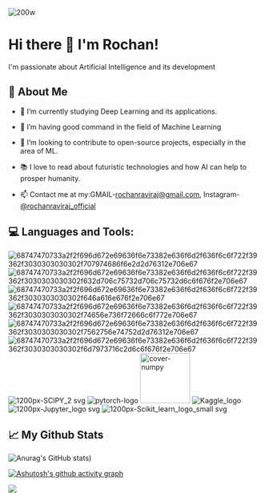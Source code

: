![200w](https://user-images.githubusercontent.com/85439772/187127806-33843783-3225-4109-b6bb-f83979352236.gif)


# Hi there 👋 I'm Rochan!

I'm passionate about Artificial Intelligence and its development

## 🙋 About Me 

- 🔭 I’m currently studying Deep Learning and its applications.

- 🌱 I’m having good command in the field of Machine Learning

- 👯 I’m looking to contribute to open-source projects, especially in the area of ML.

- 📚 I love to read about futuristic technologies and how AI can help to prosper humanity.

- 📫 Contact me at my:GMAIL-[rochanraviraj@gmail.com](https://mail.google.com/mail/u/0/?tab=rm&ogbl#inbox), Instagram-[@rochanraviraj_official](https://www.instagram.com/rochanraviraj_official/)

## 💻 Languages and Tools:

![68747470733a2f2f696d672e69636f6e73382e636f6d2f636f6c6f722f39362f3030303030302f707974686f6e2d2d76312e706e67](https://user-images.githubusercontent.com/85439772/187150850-952fb2e2-700e-454d-845d-cdd65a3916f8.png)
![68747470733a2f2f696d672e69636f6e73382e636f6d2f636f6c6f722f39362f3030303030302f632d706c75732d706c75732d6c6f676f2e706e67](https://user-images.githubusercontent.com/85439772/187150920-456ace37-3b8b-4b55-8a7b-bfbee09e9d17.png)
![68747470733a2f2f696d672e69636f6e73382e636f6d2f636f6c6f722f39362f3030303030302f646a616e676f2e706e67](https://user-images.githubusercontent.com/85439772/187150993-bf1001f0-db42-4565-9daa-f73fd159a2d3.png)
![68747470733a2f2f696d672e69636f6e73382e636f6d2f636f6c6f722f39362f3030303030302f74656e736f72666c6f772e706e67](https://user-images.githubusercontent.com/85439772/187151035-9358edf4-d175-42e0-b5a1-4b5f03583724.png)
![68747470733a2f2f696d672e69636f6e73382e636f6d2f636f6c6f722f39362f3030303030302f7562756e74752d2d76312e706e67](https://user-images.githubusercontent.com/85439772/187151175-62004e11-a5e0-4514-8b93-b0867915ae2d.png)
![68747470733a2f2f696d672e69636f6e73382e636f6d2f636f6c6f722f39362f3030303030302f6d7973716c2d6c6f676f2e706e67](https://user-images.githubusercontent.com/85439772/187151201-4dcfa6b6-e136-46ee-8758-6dbed0ce92a7.png)
![1200px-SCIPY_2 svg](https://user-images.githubusercontent.com/85439772/187177977-7d5ccf2d-973a-468a-b4ce-b9544d634444.png)
![pytorch-logo](https://user-images.githubusercontent.com/85439772/187179328-467b2e1d-3a0b-46b4-a91c-eb8acc9c3f52.png)
<img width="100" alt="cover-numpy" src="https://user-images.githubusercontent.com/85439772/187180412-da01e198-8a29-4efd-a384-4a2e6e24c160.png">
![Kaggle_logo](https://user-images.githubusercontent.com/85439772/187181550-d3aec424-ce4a-49c4-934f-2630a889fbc6.png)
![1200px-Jupyter_logo svg](https://user-images.githubusercontent.com/85439772/187181916-d85c957b-db65-4897-a7a1-8fe9a34ec32b.png)
![1200px-Scikit_learn_logo_small svg](https://user-images.githubusercontent.com/85439772/187182126-1db6c909-5f94-49a3-b2e3-a81d23bbfeb5.png)

## 📈 My Github Stats

![Anurag's GitHub stats](https://github-readme-stats.vercel.app/api?username=Rochan-Raj&show_icons=true&theme=tokyonight))

[![Ashutosh's github activity graph](https://activity-graph.herokuapp.com/graph?username=Rochan-Raj&theme=react-dark)](https://github.com/ashutosh00710/github-readme-activity-graph)

![](https://komarev.com/ghpvc/?username=Rochan-Raj&label=PROFILE+VIEWS)














